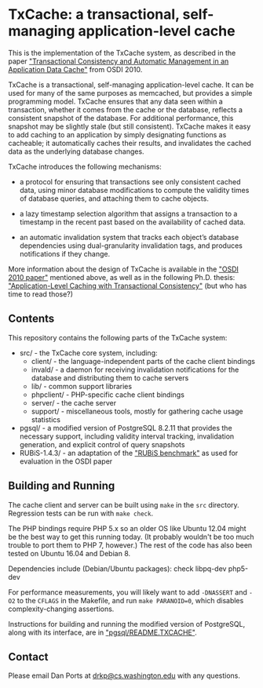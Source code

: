 # TxCache: a transactional, self-managing application-level cache

This is the implementation of the TxCache system, as described in the
paper
["Transactional Consistency and Automatic Management in an Application Data Cache"](https://drkp.net/papers/txcache-osdi10.pdf)
from OSDI 2010.

TxCache is a transactional, self-managing application-level cache. It
can be used for many of the same purposes as memcached, but provides a
simple programming model. TxCache ensures that any data seen within a
transaction, whether it comes from the cache or the database, reflects
a consistent snapshot of the database. For additional performance,
this snapshot may be slightly stale (but still consistent). TxCache
makes it easy to add caching to an application by simply designating
functions as cacheable; it automatically caches their results, and
invalidates the cached data as the underlying database changes.

TxCache introduces the following mechanisms:

* a protocol for ensuring that transactions see only consistent cached
  data, using minor database modifications to compute the validity
  times of database queries, and attaching them to cache objects.

* a lazy timestamp selection algorithm that assigns a transaction to a
  timestamp in the recent past based on the availability of cached
  data.
  
* an automatic invalidation system that tracks each object’s database
  dependencies using dual-granularity invalidation tags, and produces
  notifications if they change.
  
More information about the design of TxCache is available in the
["OSDI 2010 paper"](https://drkp.net/papers/txcache-osdi10.pdf)
mentioned above, as well as in the following Ph.D. thesis:
["Application-Level Caching with Transactional Consistency"](https://drkp.net/papers/thesis.pdf)
(but who has time to read those?)

## Contents

This repository contains the following parts of the TxCache system:

- src/ - the TxCache core system, including:
    - client/ - the language-independent parts of the cache client
      bindings
    - invald/ - a daemon for receiving invalidation notifications for
      the database and distributing them to cache servers
    - lib/ - common support libraries
    - phpclient/ - PHP-specific cache client bindings
    - server/ - the cache server
    - support/ - miscellaneous tools, mostly for gathering cache usage
      statistics
- pgsql/ - a modified version of PostgreSQL 8.2.11 that provides the
  necessary support, including validity interval tracking,
  invalidation generation, and explicit control of query snapshots
- RUBiS-1.4.3/ - an adaptation of the
  ["RUBiS benchmark"](http://rubis.ow2.org/) as used for evaluation in
  the OSDI paper

## Building and Running

The cache client and server can be built using `make` in the `src`
directory. Regression tests can be run with `make check`.

The PHP bindings require PHP 5.x so an older OS like Ubuntu 12.04
might be the best way to get this running today. (It probably wouldn't
be too much trouble to port them to PHP 7, however.) The rest of the
code has also been tested on Ubuntu 16.04 and Debian 8.

Dependencies include (Debian/Ubuntu packages): 
  check libpq-dev php5-dev

For performance measurements, you will likely want to add `-DNASSERT`
and `-O2` to the `CFLAGS` in the Makefile, and run `make PARANOID=0`,
which disables complexity-changing assertions.

Instructions for building and running the modified version of
PostgreSQL, along with its interface, are in
["pgsql/README.TXCACHE"](pgsql/README.TXCACHE).

## Contact

Please email Dan Ports at drkp@cs.washington.edu with any questions.
